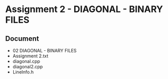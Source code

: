 # Assignment 2 - DIAGONAL - BINARY FILES

## Document
- 02 DIAGONAL - BINARY FILES
- Assignment 2.txt
- diagonal.cpp
- diagonal2.cpp
- LineInfo.h
